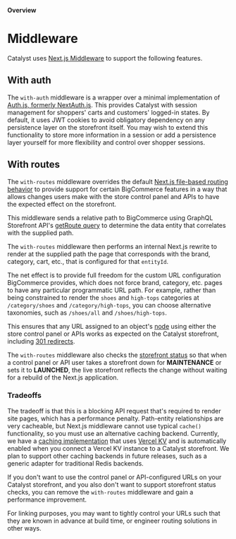 **Overview**
# Middleware

Catalyst uses [Next.js Middleware](https://nextjs.org/docs/app/building-your-application/routing/middleware) to support the following features.

## With auth

The `with-auth` middleware is a wrapper over a minimal implementation of [Auth.js, formerly NextAuth.js](https://authjs.dev/reference). This provides Catalyst with session management for shoppers' carts and customers' logged-in states. By default, it uses JWT cookies to avoid obligatory dependency on any persistence layer on the storefront itself. You may wish to extend this functionality to store more information in a session or add a persistence layer yourself for more flexibility and control over shopper sessions.

## With routes

The `with-routes` middleware overrides the default [Next.js file-based routing behavior](https://nextjs.org/docs/app/building-your-application/routing) to provide support for certain BigCommerce features in a way that allows changes users make with the store control panel and APIs to have the expected effect on the storefront.

This middleware sends a relative path to BigCommerce using GraphQL Storefront API's [getRoute query](https://github.com/bigcommerce/catalyst/blob/main/apps/core/client/queries/get-route.ts) to determine the data entity that correlates with the supplied path.

The `with-routes` middleware then performs an internal Next.js rewrite to render at the supplied path the page that corresponds with the brand, category, cart, etc., that is configured for that `entityId`.

The net effect is to provide full freedom for the custom URL configuration BigCommerce provides, which does not force brand, category, etc. pages to have any particular programmatic URL path. For example, rather than being constrained to render the `shoes` and `high-tops` categories at `/category/shoes` and `/category/high-tops`, you can choose alternative taxonomies, such as `/shoes/all` and `/shoes/high-tops`.

This ensures that any URL assigned to an object's [node](https://developer.bigcommerce.com/graphql-storefront/reference#definition-Node) using either the store control panel or APIs works as expected on the Catalyst storefront, including [301 redirects](https://support.bigcommerce.com/s/article/MSF-301-Redirects#adding).

The `with-routes` middleware also checks the [storefront status](https://developer.bigcommerce.com/graphql-storefront/reference#definition-StorefrontStatusType) so that when a control panel or API user takes a storefront down for **MAINTENANCE** or sets it to **LAUNCHED**, the live storefront reflects the change without waiting for a rebuild of the Next.js application.

### Tradeoffs

The tradeoff is that this is a blocking API request that's required to render site pages, which has a performance penalty. Path-entity relationships are very cacheable, but Next.js middleware cannot use typical `cache()` functionality, so you must use an alternative caching backend. Currently, we have a [caching implementation](https://github.com/bigcommerce/catalyst/tree/main/apps/core/lib/kv) that uses [Vercel KV](https://vercel.com/docs/storage/vercel-kv) and is automatically enabled when you connect a Vercel KV instance to a Catalyst storefront. We plan to support other caching backends in future releases, such as a generic adapter for traditional Redis backends.

If you don't want to use the control panel or API-configured URLs on your Catalyst storefront, and you also don't want to support storefront status checks, you can remove the `with-routes` middleware and gain a performance improvement.

For linking purposes, you may want to tightly control your URLs such that they are known in advance at build time, or engineer routing solutions in other ways.
